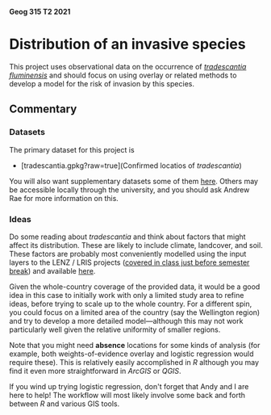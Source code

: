 **Geog 315 T2 2021**

# Distribution of an invasive species
This project uses observational data on the occurrence of [_tradescantia fluminensis_](https://www.weedbusters.org.nz/what-are-weeds/weed-list/tradescantia/) and should focus on using overlay or related methods to develop a model for the risk of invasion by this species.

## Commentary
### Datasets
The primary dataset for this project is

+ [tradescantia.gpkg?raw=true](Confirmed locatios of _tradescantia_)

You will also want supplementary datasets some of them [here](../aotearoa-new-zealand-physical-geography-data.md). Others may be accessible locally through the university, and you should ask Andrew Rae for more information on this.

### Ideas
Do some reading about _tradescantia_ and think about factors that might affect its distribution. These are likely to include climate, landcover, and soil. These factors are probably most conveniently modelled using the input layers to the LENZ / LRIS projects ([covered in class just before semester break](https://southosullivan.com/geog315/classification-examples/)) and available [here](https://lris.scinfo.org.nz/).

Given the whole-country coverage of the provided data, it would be a good idea in this case to initially work with only a limited study area to refine ideas, before trying to scale up to the whole country. For a different spin, you could focus on a limited area of the country (say the Wellington region) and try to develop a more detailed model&mdash;although this may not work particularly well given the relative uniformity of smaller regions.

Note that you might need **absence** locations for some kinds of analysis (for example, both weights-of-evidence overlay and logistic regression would require these). This is relatively easily accomplished in _R_ although you may find it even more straightforward in _ArcGIS_ or _QGIS_.

If you wind up trying logistic regression, don't forget that Andy and I are here to help! The workflow will most likely involve some back and forth between _R_ and various GIS tools.

